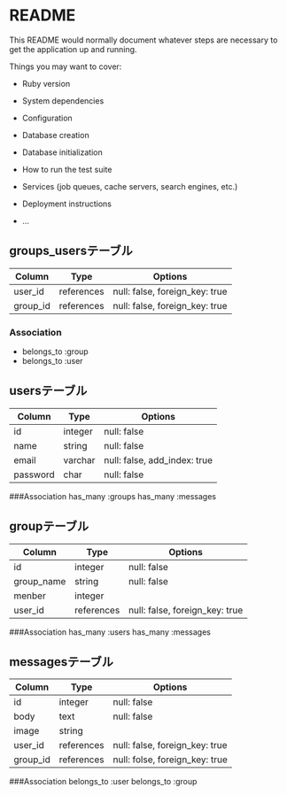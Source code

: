 # README

This README would normally document whatever steps are necessary to get the
application up and running.

Things you may want to cover:

* Ruby version

* System dependencies

* Configuration

* Database creation

* Database initialization

* How to run the test suite

* Services (job queues, cache servers, search engines, etc.)

* Deployment instructions

* ...

## groups_usersテーブル

|Column|Type|Options|
|------|----|-------|
|user_id|references|null: false, foreign_key: true|
|group_id|references|null: false, foreign_key: true|

### Association
- belongs_to :group
- belongs_to :user


## usersテーブル

|Column|Type|Options|
|------|----|-------|
|id|integer|null: false|
|name|string|null: false|
|email|varchar|null: false, add_index: true|
|password|char|null: false|

###Association
has_many :groups
has_many :messages


## groupテーブル
|Column|Type|Options|
|------|----|-------|
|id|integer|null: false|
|group_name|string|null: false|
|menber|integer|
|user_id|references|null: false, foreign_key: true|

###Association
has_many :users
has_many :messages


## messagesテーブル
|Column|Type|Options|
|------|----|-------|
|id|integer|null: false|
|body|text|null: false|
|image|string|
|user_id|references|null: false, foreign_key: true|
|group_id|references|null: folse, foreign_key: true|

###Association
belongs_to :user
belongs_to :group